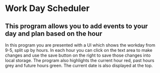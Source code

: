 # Work Day Scheduler
## This program allows you to add events to your day and plan based on the hour
In this program you are presented with a UI which shows the workday from 9-5, split up
by hours. In each hour you can click on the text area to make changes and use the save button
on the right to save those changes into local storage. The program also highlights the current 
hour red, past hours grey and future hours green. The current date is also displayed at the top.

